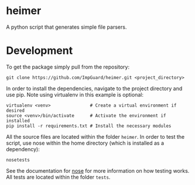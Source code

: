 heimer
======

A python script that generates simple file parsers.

Development
===========

To get the package simply pull from the repository:

    git clone https://github.com/ImpGuard/heimer.git <project_directory>

In order to install the dependencies, navigate to the project directory and use
pip. Note using virtualenv in this example is optional:

    virtualenv <venv>               # Create a virtual environment if desired
    source <venv>/bin/activate      # Activate the environment if installed
    pip install -r requirements.txt # Install the necessary modules

All the source files are located within the folder `heimer`. In order to test
the script, use nose within the home directory (which is installed as a
dependency):

    nosetests

See the documentation for [nose](https://nose.readthedocs.org/en/latest/) for
more information on how testing works. All tests are located within the
folder `tests`.
